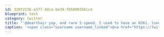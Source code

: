 ```yaml
---
id: 320f223b-a377-4dca-be38-fb5090356cce
blueprint: text
category: twitter
title: "'@dearthair yup, and rare 5-speed. I used to have an HJ61. loved that truck"
caption: '<span class="username username_linked">@<a href="https://twitter.com/dearthair" title="𝔻𝕖𝕒𝕣𝕥𝕙á𝕚𝕣">dearthair</a></span> yup, and rare 5-speed. I used to have an HJ61. loved that truck'
---
```

